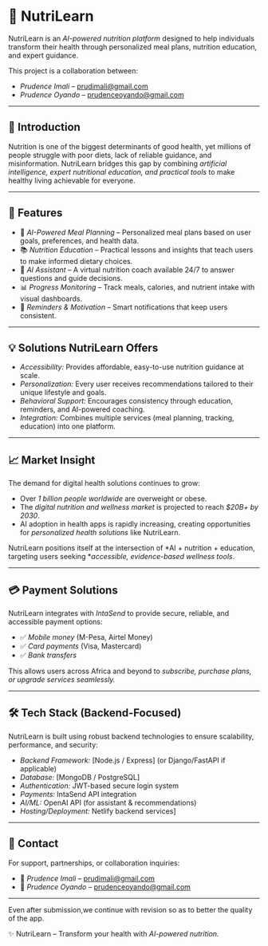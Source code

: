 # 🍏 NutriLearn

NutriLearn is an *AI-powered nutrition platform* designed to help individuals transform their health through personalized meal plans, nutrition education, and expert guidance.  

This project is a collaboration between:  
- *Prudence Imali* – [prudimali@gmail.com](mailto:prudimali@gmail.com)  
- *Prudence Oyando* – [prudenceoyando@gmail.com](mailto:prudenceoyando@gmail.com)  

---

## 🌟 Introduction
Nutrition is one of the biggest determinants of good health, yet millions of people struggle with poor diets, lack of reliable guidance, and misinformation. NutriLearn bridges this gap by combining *artificial intelligence, expert nutritional education, and practical tools* to make healthy living achievable for everyone.  

---

## 🚀 Features
- 🥗 *AI-Powered Meal Planning* – Personalized meal plans based on user goals, preferences, and health data.  
- 📚 *Nutrition Education* – Practical lessons and insights that teach users to make informed dietary choices.  
- 🤖 *AI Assistant* – A virtual nutrition coach available 24/7 to answer questions and guide decisions.  
- 📊 *Progress Monitoring* – Track meals, calories, and nutrient intake with visual dashboards.  
- 🔔 *Reminders & Motivation* – Smart notifications that keep users consistent.  

---

## 💡 Solutions NutriLearn Offers
- *Accessibility:* Provides affordable, easy-to-use nutrition guidance at scale.  
- *Personalization:* Every user receives recommendations tailored to their unique lifestyle and goals.  
- *Behavioral Support:* Encourages consistency through education, reminders, and AI-powered coaching.  
- *Integration:* Combines multiple services (meal planning, tracking, education) into one platform.  

---

## 📈 Market Insight
The demand for digital health solutions continues to grow:  
- Over *1 billion people worldwide* are overweight or obese.  
- The *digital nutrition and wellness market* is projected to reach *$20B+ by 2030*.  
- AI adoption in health apps is rapidly increasing, creating opportunities for *personalized health solutions* like NutriLearn.  

NutriLearn positions itself at the intersection of *AI + nutrition + education, targeting users seeking **accessible, evidence-based wellness tools*.  

---

## 💳 Payment Solutions
NutriLearn integrates with *IntaSend* to provide secure, reliable, and accessible payment options:  
- ✅ *Mobile money* (M-Pesa, Airtel Money)  
- ✅ *Card payments* (Visa, Mastercard)  
- ✅ *Bank transfers*  

This allows users across Africa and beyond to *subscribe, purchase plans, or upgrade services seamlessly.*  

---

## 🛠 Tech Stack (Backend-Focused)
NutriLearn is built using robust backend technologies to ensure scalability, performance, and security:  
- *Backend Framework:* [Node.js / Express] (or Django/FastAPI if applicable)  
- *Database:* [MongoDB / PostgreSQL]  
- *Authentication:* JWT-based secure login system  
- *Payments:* IntaSend API integration  
- *AI/ML:* OpenAI API (for assistant & recommendations)  
- *Hosting/Deployment:* Netlify backend services]  

---

## 📧 Contact
For support, partnerships, or collaboration inquiries:  
- 📩 *Prudence Imali* – [prudimali@gmail.com](mailto:prudimali@gmail.com)  
- 📩 *Prudence Oyando* – [prudenceoyando@gmail.com](mailto:prudenceoyando@gmail.com)  

---
Even after submission,we continue with revision so as to better the quality of the app.

✨ NutriLearn – Transform your health with *AI-powered nutrition.*
